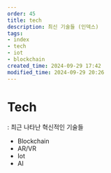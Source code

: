 ```yaml
---
order: 45
title: tech
description: 최신 기술들 (인덱스)
tags:
- index
- tech
- iot
- blockchain
created_time: 2024-09-29 17:42
modified_time: 2024-09-29 20:26
---
```


# Tech
: 최근 나타난 혁신적인 기술들  

- Blockchain
- AR/VR
- Iot
- AI
